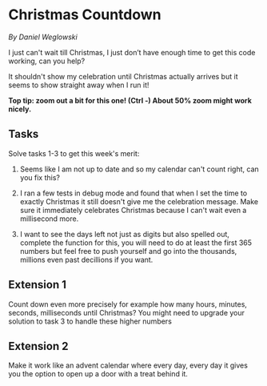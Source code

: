 # Christmas Countdown
*By Daniel Weglowski*

I just can't wait till Christmas, I just don’t have enough time to get this code working, can you help?

It shouldn't show my celebration until Christmas actually arrives but it seems to show straight away when I run it!

**Top tip: zoom out a bit for this one! (Ctrl -) About 50% zoom might work nicely.**

## Tasks
Solve tasks 1-3 to get this week's merit:

1. Seems like I am not up to date and so my calendar can't count right, can you fix this?   

2. I ran a few tests in debug mode and found that when I set the time to exactly Christmas it still doesn't give me the celebration message. Make sure it immediately celebrates Christmas because I can't wait even a millisecond more.
 
3. I want to see the days left not just as digits but also spelled out, complete the function for this, you will need to do at least the first 365 numbers but feel free to push yourself and go into the thousands, millions even past decillions if you want.
 

## Extension 1
Count down even more precisely for example how many hours, minutes, seconds, milliseconds until Christmas? You might need to upgrade your solution to task 3 to handle these higher numbers

## Extension 2
Make it work like an advent calendar where every day, every day it gives you the option to open up a door with a treat behind it.